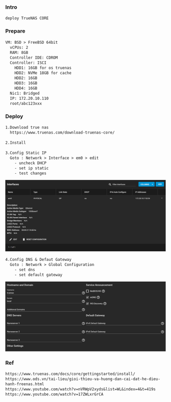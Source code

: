 ### Intro
    deploy TrueNAS CORE

### Prepare
    VM: BSD > FreeBSD 64bit
      vCPUs: 2
      RAM: 8GB
      Controller IDE: CDROM
      Controller: ISCI
        HDD1: 16GB for os truenas
        HDD2: NVMe 18GB for cache
        HDD2: 16GB
        HDD3: 16GB
        HDD4: 16GB
      Nic1: Bridged
      IP: 172.20.10.110
      root/abc123xxx

### Deploy
    1.Download true nas
      https://www.truenas.com/download-truenas-core/

    2.Install
    
    3.Config Static IP
      Goto : Network > Interface > em0 > edit
        - uncheck DHCP
        - set ip static
        - test changes
   <p align="center"><img src="https://github.com/hieunt84/play-truenas/blob/master/images/config-network.PNG" /></p>

    4.Config DNS & Defaut Gateway
      Goto : Network > Global Configuration
        - set dns
        - set default gateway
   <p align="center"><img src="https://github.com/hieunt84/play-truenas/blob/master/images/config-network-2.PNG" /></p>
    
### Ref
    https://www.truenas.com/docs/core/gettingstarted/install/
    https://www.ods.vn/tai-lieu/gioi-thieu-va-huong-dan-cai-dat-he-dieu-hanh-freenas.html
    https://www.youtube.com/watch?v=nVRWpV2xyds&list=WL&index=4&t=419s
    https://www.youtube.com/watch?v=17ZWLxrGrCA
